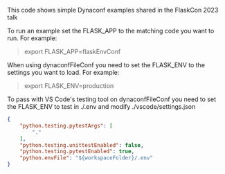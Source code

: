 This code shows simple Dynaconf examples shared in the FlaskCon 2023 talk

To run an example set the FLASK_APP to the matching code you want to run.
For example:

>export FLASK_APP=flaskEnvConf

When using dynaconfFileConf you need to set the FLASK_ENV to the settings you want to load.
For example:

>export FLASK_ENV=production

To pass with VS Code's testing tool on dynaconfFileConf you need to set the FLASK_ENV to test in ./.env and modify ./vscode/settings.json

```json
{
    "python.testing.pytestArgs": [
        "."
    ],
    "python.testing.unittestEnabled": false,
    "python.testing.pytestEnabled": true,
    "python.envFile": "${workspaceFolder}/.env"
}
```